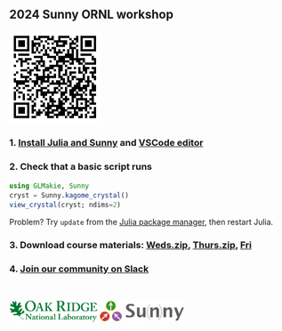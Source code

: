 ## 2024 Sunny ORNL workshop

![image](QR.png)

### 1. [Install Julia and Sunny](https://github.com/SunnySuite/Sunny.jl/wiki/Getting-started-with-Julia) and [VSCode editor](https://www.julia-vscode.org/)

### 2. Check that a basic script runs

```julia
using GLMakie, Sunny
cryst = Sunny.kagome_crystal()
view_crystal(cryst; ndims=2)
```

Problem? Try `update` from the [Julia package manager](https://github.com/SunnySuite/Sunny.jl/wiki/Getting-started-with-Julia#the-built-in-julia-package-manager), then restart Julia.

### 3. Download course materials: [Weds.zip](https://github.com/SunnySuite/SunnyContributed/raw/main/workshops/2024_09_ORNL/Weds.zip), [Thurs.zip](https://github.com/SunnySuite/SunnyContributed/raw/main/workshops/2024_09_ORNL/Thurs.zip), [Fri](https://github.com/SunnySuite/SunnyContributed/tree/main/workshops/2024_09_ORNL/Fri)

### 4. [Join our community on Slack](https://join.slack.com/t/sunny-users/shared_invite/zt-1otxwwko6-LzPtp7Fazkjx2XEqfgKqtA)

<br>

<img src="ornl-light.svg" alt="ORNL" height="38px"> <img src="sunny_logo.svg" alt="ORNL" height="38px">
